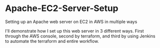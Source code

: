 # Apache-EC2-Server-Setup
Setting up an Apache web server on EC2 in AWS in multiple ways

I'll demonstrate how I set up this web server in 3 different ways. First through the AWS console, second by terraform, and third by using Jenkins to automate the terraform and entire workflow.
